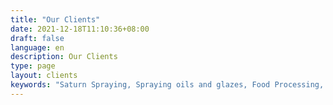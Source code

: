 ```yaml
---
title: "Our Clients"
date: 2021-12-18T11:10:36+08:00
draft: false
language: en
description: Our Clients
type: page
layout: clients
keywords: "Saturn Spraying, Spraying oils and glazes, Food Processing, Food Production, Our Agents, Our Clients, Distributors, Egg Glazing"
---
```

